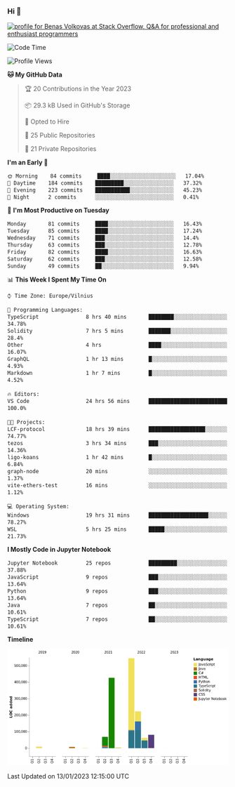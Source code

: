 ### Hi 👋
<a href="https://stackoverflow.com/users/14954249/benas-volkovas"><img src="https://stackoverflow.com/users/flair/14954249.png?theme=dark" width="208" height="58" alt="profile for Benas Volkovas at Stack Overflow, Q&amp;A for professional and enthusiast programmers" title="profile for Benas Volkovas at Stack Overflow, Q&amp;A for professional and enthusiast programmers"></a>

<!--START_SECTION:waka-->
![Code Time](http://img.shields.io/badge/Code%20Time-1%2C207%20hrs%205%20mins-blue)

![Profile Views](http://img.shields.io/badge/Profile%20Views-5-blue)

**🐱 My GitHub Data** 

> 🏆 20 Contributions in the Year 2023
 > 
> 📦 29.3 kB Used in GitHub's Storage 
 > 
> 💼 Opted to Hire
 > 
> 📜 25 Public Repositories 
 > 
> 🔑 21 Private Repositories  
 > 
**I'm an Early 🐤** 

```text
🌞 Morning    84 commits     ████░░░░░░░░░░░░░░░░░░░░░   17.04% 
🌆 Daytime    184 commits    █████████░░░░░░░░░░░░░░░░   37.32% 
🌃 Evening    223 commits    ███████████░░░░░░░░░░░░░░   45.23% 
🌙 Night      2 commits      ░░░░░░░░░░░░░░░░░░░░░░░░░   0.41%

```
📅 **I'm Most Productive on Tuesday** 

```text
Monday       81 commits     ████░░░░░░░░░░░░░░░░░░░░░   16.43% 
Tuesday      85 commits     ████░░░░░░░░░░░░░░░░░░░░░   17.24% 
Wednesday    71 commits     ███░░░░░░░░░░░░░░░░░░░░░░   14.4% 
Thursday     63 commits     ███░░░░░░░░░░░░░░░░░░░░░░   12.78% 
Friday       82 commits     ████░░░░░░░░░░░░░░░░░░░░░   16.63% 
Saturday     62 commits     ███░░░░░░░░░░░░░░░░░░░░░░   12.58% 
Sunday       49 commits     ██░░░░░░░░░░░░░░░░░░░░░░░   9.94%

```


📊 **This Week I Spent My Time On** 

```text
⌚︎ Time Zone: Europe/Vilnius

💬 Programming Languages: 
TypeScript               8 hrs 40 mins       ████████░░░░░░░░░░░░░░░░░   34.78% 
Solidity                 7 hrs 5 mins        ███████░░░░░░░░░░░░░░░░░░   28.4% 
Other                    4 hrs               ████░░░░░░░░░░░░░░░░░░░░░   16.07% 
GraphQL                  1 hr 13 mins        █░░░░░░░░░░░░░░░░░░░░░░░░   4.93% 
Markdown                 1 hr 7 mins         █░░░░░░░░░░░░░░░░░░░░░░░░   4.52%

🔥 Editors: 
VS Code                  24 hrs 56 mins      █████████████████████████   100.0%

🐱‍💻 Projects: 
LCF-protocol             18 hrs 39 mins      ██████████████████░░░░░░░   74.77% 
tezos                    3 hrs 34 mins       ███░░░░░░░░░░░░░░░░░░░░░░   14.36% 
ligo-koans               1 hr 42 mins        █░░░░░░░░░░░░░░░░░░░░░░░░   6.84% 
graph-node               20 mins             ░░░░░░░░░░░░░░░░░░░░░░░░░   1.37% 
vite-ethers-test         16 mins             ░░░░░░░░░░░░░░░░░░░░░░░░░   1.12%

💻 Operating System: 
Windows                  19 hrs 31 mins      ███████████████████░░░░░░   78.27% 
WSL                      5 hrs 25 mins       █████░░░░░░░░░░░░░░░░░░░░   21.73%

```

**I Mostly Code in Jupyter Notebook** 

```text
Jupyter Notebook         25 repos            █████████░░░░░░░░░░░░░░░░   37.88% 
JavaScript               9 repos             ███░░░░░░░░░░░░░░░░░░░░░░   13.64% 
Python                   9 repos             ███░░░░░░░░░░░░░░░░░░░░░░   13.64% 
Java                     7 repos             ██░░░░░░░░░░░░░░░░░░░░░░░   10.61% 
TypeScript               7 repos             ██░░░░░░░░░░░░░░░░░░░░░░░   10.61%

```


**Timeline**

![Chart not found](https://raw.githubusercontent.com/BenasVolkovas/BenasVolkovas/main/charts/bar_graph.png) 


 Last Updated on 13/01/2023 12:15:00 UTC
<!--END_SECTION:waka-->
